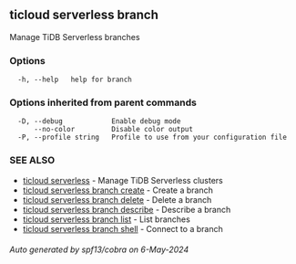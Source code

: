 ## ticloud serverless branch

Manage TiDB Serverless branches

### Options

```
  -h, --help   help for branch
```

### Options inherited from parent commands

```
  -D, --debug            Enable debug mode
      --no-color         Disable color output
  -P, --profile string   Profile to use from your configuration file
```

### SEE ALSO

* [ticloud serverless](ticloud_serverless.md)	 - Manage TiDB Serverless clusters
* [ticloud serverless branch create](ticloud_serverless_branch_create.md)	 - Create a branch
* [ticloud serverless branch delete](ticloud_serverless_branch_delete.md)	 - Delete a branch
* [ticloud serverless branch describe](ticloud_serverless_branch_describe.md)	 - Describe a branch
* [ticloud serverless branch list](ticloud_serverless_branch_list.md)	 - List branches
* [ticloud serverless branch shell](ticloud_serverless_branch_shell.md)	 - Connect to a branch

###### Auto generated by spf13/cobra on 6-May-2024
